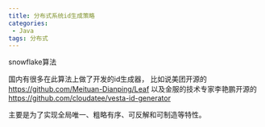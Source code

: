 ```yaml
---
title: 分布式系统id生成策略
categories:
 - Java
tags: 分布式
---
```


snowflake算法

国内有很多在此算法上做了开发的id生成器，
比如说美团开源的 https://github.com/Meituan-Dianping/Leaf
以及金服的技术专家李艳鹏开源的 https://github.com/cloudatee/vesta-id-generator

主要是为了实现全局唯一、粗略有序、可反解和可制造等特性。
